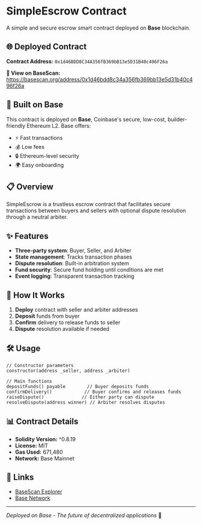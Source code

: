 # SimpleEscrow Contract

A simple and secure escrow smart contract deployed on **Base** blockchain.

## 🌐 Deployed Contract

**Contract Address:** `0x1d46BDD8C34A356fB369bB13e5D31B40c496F26a`

**🔗 View on BaseScan:** https://basescan.org/address/0x1d46bdd8c34a356fb369bb13e5d31b40c496f26a

## 🔵 Built on Base

This contract is deployed on **Base**, Coinbase's secure, low-cost, builder-friendly Ethereum L2. Base offers:
- ⚡ Fast transactions
- 💰 Low fees
- 🔒 Ethereum-level security
- 🌍 Easy onboarding

## 📋 Overview

SimpleEscrow is a trustless escrow contract that facilitates secure transactions between buyers and sellers with optional dispute resolution through a neutral arbiter.

## ✨ Features

- **Three-party system**: Buyer, Seller, and Arbiter
- **State management**: Tracks transaction phases
- **Dispute resolution**: Built-in arbitration system
- **Fund security**: Secure fund holding until conditions are met
- **Event logging**: Transparent transaction tracking

## 🚀 How It Works

1. **Deploy** contract with seller and arbiter addresses
2. **Deposit** funds from buyer
3. **Confirm** delivery to release funds to seller
4. **Dispute** resolution available if needed

## 🛠 Usage

```solidity
// Constructor parameters
constructor(address _seller, address _arbiter)

// Main functions
depositFunds() payable        // Buyer deposits funds
confirmDelivery()            // Buyer confirms and releases funds
raiseDispute()              // Either party can dispute
resolveDispute(address winner) // Arbiter resolves disputes
```

## 📊 Contract Details

- **Solidity Version:** ^0.8.19
- **License:** MIT
- **Gas Used:** 671,480
- **Network:** Base Mainnet

## 🔗 Links

- [BaseScan Explorer](https://basescan.org/address/0x1d46bdd8c34a356fb369bb13e5d31b40c496f26a)
- [Base Network](https://base.org/)

---

*Deployed on Base - The future of decentralized applications* 🔵
